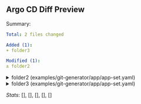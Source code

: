 ## Argo CD Diff Preview

Summary:
```yaml
Total: 2 files changed

Added (1):
+ folder3

Modified (1):
± folder2
```

<details>
<summary>folder2 (examples/git-generator/app/app-set.yaml)</summary>
<br>

```diff
@@ Application modified: folder2 (examples/git-generator/app/app-set.yaml) @@
       app: myapp
   template:
     metadata:
       labels:
         app: myapp
     spec:
       containers:
       - image: dag-andersen/myapp:latest
         name: myapp
         ports:
-        - containerPort: 80
+        - containerPort: 8080
```

</details>

<details>
<summary>folder3 (examples/git-generator/app/app-set.yaml)</summary>
<br>

```diff
@@ Application added: folder3 (examples/git-generator/app/app-set.yaml) @@
+apiVersion: apps/v1
+kind: Deployment
+metadata:
+  annotations:
+    argocd.argoproj.io/tracking-id: folder3:apps/Deployment:/deploy-from-folder-two
+  name: deploy-from-folder-two
+spec:
+  replicas: 2
+  selector:
+    matchLabels:
+      app: myapp
+  template:
+    metadata:
+      labels:
+        app: myapp
+    spec:
+      containers:
+      - image: dag-andersen/myapp:latest
+        name: myapp
+        ports:
+        - containerPort: 80
```

</details>

_Stats_:
[], [], [], [], []
